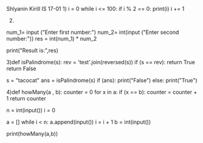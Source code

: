 Shlyanin Kirill IS 17-01
1)
i = 0
while i <= 100:
    if i % 2 == 0:
        print(i)
    i += 1

2)
num_1= input ("Enter first number:")
num_2= int(input ("Enter second number:"))
res = int(num_1) * num_2

print("Result is:",res)

3)def isPalindrome(s):
  rev = 'test'.join(reversed(s)) 
  if (s == rev): 
      return True
      return False
      
s = "tacocat"
ans = isPalindrome(s) 
  if (ans): 
    print("False") 
  else: 
    print("True")   

4)def howMany(a , b):
  counter = 0
  for x in a:
    if (x == b):
      counter = counter + 1
  return counter

n = int(input())
i = 0

a = []
while i < n:
  a.append(input())
  i = i + 1 
b = int(input())
 
print(howMany(a,b))
